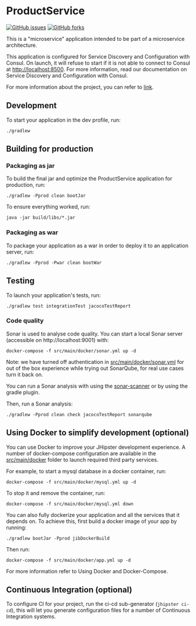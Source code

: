 # ProductService

[![GitHub issues](https://img.shields.io/github/issues/Research-Methedolgy-Project/Readme-File)](https://github.com/Research-Methedolgy-Project/Readme-File/issues) [![GitHub forks](https://img.shields.io/github/forks/Research-Methedolgy-Project/Readme-File)](https://github.com/Research-Methedolgy-Project/Readme-File/network)


This is a "microservice" application intended to be part of a microservice architecture.

This application is configured for Service Discovery and Configuration with Consul. On launch, it will refuse to start if it is not able to connect to Consul at [http://localhost:8500](http://localhost:8500). For more information, read our documentation on Service Discovery and Configuration with Consul.

For more information about the project, you can refer to [link](https://github.com/Research-Methedolgy-Project/Readme-File).


## Development

To start your application in the dev profile, run:

```
./gradlew
```

## Building for production

### Packaging as jar

To build the final jar and optimize the ProductService application for production, run:

```
./gradlew -Pprod clean bootJar
```

To ensure everything worked, run:

```
java -jar build/libs/*.jar
```

### Packaging as war

To package your application as a war in order to deploy it to an application server, run:

```
./gradlew -Pprod -Pwar clean bootWar
```

## Testing

To launch your application's tests, run:

```
./gradlew test integrationTest jacocoTestReport
```

### Code quality

Sonar is used to analyse code quality. You can start a local Sonar server (accessible on http://localhost:9001) with:

```
docker-compose -f src/main/docker/sonar.yml up -d
```

Note: we have turned off authentication in [src/main/docker/sonar.yml](src/main/docker/sonar.yml) for out of the box experience while trying out SonarQube, for real use cases turn it back on.

You can run a Sonar analysis with using the [sonar-scanner](https://docs.sonarqube.org/display/SCAN/Analyzing+with+SonarQube+Scanner) or by using the gradle plugin.

Then, run a Sonar analysis:

```
./gradlew -Pprod clean check jacocoTestReport sonarqube
```

## Using Docker to simplify development (optional)

You can use Docker to improve your JHipster development experience. A number of docker-compose configuration are available in the [src/main/docker](src/main/docker) folder to launch required third party services.

For example, to start a mysql database in a docker container, run:

```
docker-compose -f src/main/docker/mysql.yml up -d
```

To stop it and remove the container, run:

```
docker-compose -f src/main/docker/mysql.yml down
```

You can also fully dockerize your application and all the services that it depends on.
To achieve this, first build a docker image of your app by running:

```
./gradlew bootJar -Pprod jibDockerBuild
```

Then run:

```
docker-compose -f src/main/docker/app.yml up -d
```

For more information refer to Using Docker and Docker-Compose.

## Continuous Integration (optional)

To configure CI for your project, run the ci-cd sub-generator (`jhipster ci-cd`), this will let you generate configuration files for a number of Continuous Integration systems.

